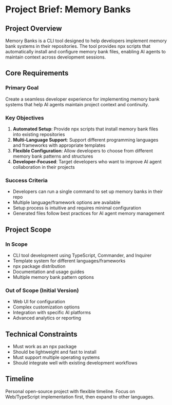 # Project Brief: Memory Banks

## Project Overview
Memory Banks is a CLI tool designed to help developers implement memory bank systems in their repositories. The tool provides npx scripts that automatically install and configure memory bank files, enabling AI agents to maintain context across development sessions.

## Core Requirements

### Primary Goal
Create a seamless developer experience for implementing memory bank systems that help AI agents maintain project context and continuity.

### Key Objectives
1. **Automated Setup**: Provide npx scripts that install memory bank files into existing repositories
2. **Multi-Language Support**: Support different programming languages and frameworks with appropriate templates
3. **Flexible Configuration**: Allow developers to choose from different memory bank patterns and structures
4. **Developer-Focused**: Target developers who want to improve AI agent collaboration in their projects

### Success Criteria
- Developers can run a single command to set up memory banks in their repo
- Multiple language/framework options are available
- Setup process is intuitive and requires minimal configuration
- Generated files follow best practices for AI agent memory management

## Project Scope

### In Scope
- CLI tool development using TypeScript, Commander, and Inquirer
- Template system for different languages/frameworks
- npx package distribution
- Documentation and usage guides
- Multiple memory bank pattern options

### Out of Scope (Initial Version)
- Web UI for configuration
- Complex customization options
- Integration with specific AI platforms
- Advanced analytics or reporting

## Technical Constraints
- Must work as an npx package
- Should be lightweight and fast to install
- Must support multiple operating systems
- Should integrate well with existing development workflows

## Timeline
Personal open-source project with flexible timeline. Focus on Web/TypeScript implementation first, then expand to other languages. 